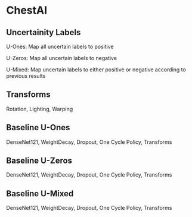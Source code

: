 # ChestAI

## Uncertainity Labels
U-Ones: Map all uncertain labels to positive

U-Zeros: Map all uncertain labels to negative

U-Mixed: Map uncertain labels to either positive or negative according to previous results

## Transforms
Rotation, Lighting, Warping

## Baseline U-Ones 
DenseNet121, WeightDecay, Dropout, One Cycle Policy, Transforms

## Baseline U-Zeros 
DenseNet121, WeightDecay, Dropout, One Cycle Policy, Transforms

## Baseline U-Mixed 
DenseNet121, WeightDecay, Dropout, One Cycle Policy, Transforms
